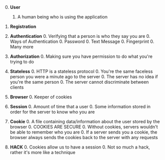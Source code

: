 0. **User**
	1. A human being who is using the application

0. **Registration**

0. **Authentication**
	0. Verifying that a person is who they say you are
	0. Ways of Authentication
		0. Password
		0. Text Message
		0. Fingerprint
		0. Many more

0. **Authorization**
	0. Making sure you have permission to do what you're trying to do

0. **Stateless**
	0. HTTP is a stateless protocol
	0. You're the same faceless person you were a minute ago to the server
	0. The server has no idea if you're the same person
	0. The server cannot discriminate between clients

0. **Browser**
	0. Keeper of cookies

0. **Session**
	0. Amount of time that a user
	0. Some information stored in order for the server to know who you are

0. **Cookie**
	0. A file containing data/information about the user stored by the browser
	0. COOKIES ARE SECURE
	0. Without cookies, servers wouldn't be able to remember who you are
	0. If a server sends you a cookie, the browser always sends the cookies back to the server with any requests

0. **HACK**
	0. Cookies allow us to have a session
	0. Not so much a hack, rather it's more like a technique
